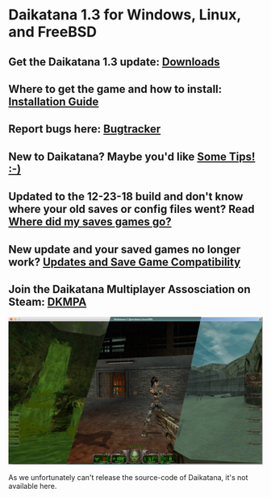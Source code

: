 # Daikatana 1.3 for Windows, Linux, and FreeBSD

## Get the Daikatana 1.3 update: [Downloads](https://bitbucket.org/daikatana13/daikatana/wiki/Downloads)
## Where to get the game and how to install: [Installation Guide](https://bitbucket.org/daikatana13/daikatana/wiki/Installation)
## Report bugs here: [Bugtracker](https://bitbucket.org/daikatana13/daikatana/issues?status=new&status=open)
## New to Daikatana? Maybe you'd like [Some Tips! :-)](https://bitbucket.org/daikatana13/daikatana/wiki/Tips)
## Updated to the 12-23-18 build and don't know where your old saves or config files went? Read [Where did my saves games go?](https://bitbucket.org/daikatana13/daikatana/wiki/Where%20did%20my%20save%20games%20go%3F)
## New update and your saved games no longer work? [Updates and Save Game Compatibility](https://bitbucket.org/daikatana13/daikatana/wiki/Updates%20and%20Save%20Game%20Compatibility)
## Join the Daikatana Multiplayer Assosciation on Steam: [DKMPA](https://steamcommunity.com/groups/DKMPA)

![Daikatana](/CrossplatformScreenshot.jpg "Daikatana")



As we unfortunately can't release the source-code of Daikatana, it's not
available here.